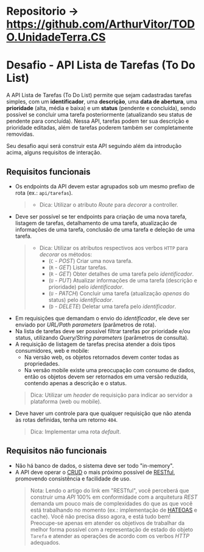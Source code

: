 # Repositorio -> https://github.com/ArthurVitor/TODO.UnidadeTerra.CS

# Desafio - API Lista de Tarefas (To Do List)

A API Lista de Tarefas (To Do List) permite que sejam cadastradas tarefas simples, com um **identificador**, uma **descrição**, uma **data de abertura**, uma **prioridade** (alta, média e baixa) e um **status** (pendente e concluída), sendo possível se concluir uma tarefa posteriormente (atualizando seu status de pendente para concluída). Nessa API, tarefas podem ter sua descrição e prioridade editadas, além de tarefas poderem também ser completamente removidas.

Seu desafio aqui será construir esta API seguindo além da introdução acima, alguns requisitos de interação.

## Requisitos funcionais

- Os endpoints da API devem estar agrupados sob um mesmo prefixo de rota (ex.: `api/tarefas`).
    > - Dica: Utilizar o atributo *Route* para *decorar* a controller.
- Deve ser possível se ter endpoints para criação de uma nova tarefa, listagem de tarefas, detalhamento de uma tarefa, atualização de informações de uma tarefa, conclusão de uma tarefa e deleção de uma tarefa.
    > - Dica: Utilizar os atributos respectivos aos verbos `HTTP` para *decorar* os métodos:
    >     - (`C` - *POST*) Criar uma nova tarefa.
    >     - (`R` - *GET*) Listar tarefas.
    >     - (`R` - *GET*) Obter detalhes de uma tarefa pelo *identificador*.
    >     - (`U` - *PUT*) Atualizar informações de uma tarefa (descrição e prioridade) pelo *identificador*.
    >     - (`U` - *PATCH*) Concluir uma tarefa (atualização *apenas* do status) pelo *identificador*.
    >     - (`D` - *DELETE*) Deletar uma tarefa pelo *identificador*.
- Em requisições que demandam o envio do *identificador*, ele deve ser enviado por *URL/Path parameters* (parâmetros de rota).
- Na lista de tarefas deve ser possível filtrar tarefas por prioridade e/ou status, utilizando *Query/String parameters* (parâmetros de consulta).
- A requisição de listagem de tarefas precisa atender a dois tipos consumidores, web e mobile:
    - Na versão web, os objetos retornados devem conter todas as propriedades.
    - Na versão mobile existe uma preocupação com consumo de dados, então os objetos devem ser retornados em uma versão reduzida, contendo apenas a descrição e o status.
    > Dica: Utilizar um *header* de requisição para indicar ao servidor a plataforma (web ou mobile).
- Deve haver um controle para que qualquer requisição que não atenda às rotas definidas, tenha um retorno `404`.
    > Dica: Implementar uma rota *default*.

## Requisitos não funcionais
- Não há banco de dados, o sistema deve ser todo "in-memory".
- A API deve operar o [CRUD](https://www.youtube.com/watch?v=8jcawcG2veY) o mais próximo possível de [RESTful](https://blog.geekhunter.com.br/sua-api-nao-e-restful-entenda-por-que/), promovendo consistência e facilidade de uso.
    > Nota: Lendo o artigo do link em "RESTful", você perceberá que construir uma *API* 100% em conformidade com a arquitetura *REST* demanda um pouco mais de complexidades do que as que você está trabalhando no momento (ex.: implementação de [HATEOAS](https://www.treinaweb.com.br/blog/o-que-e-hateoas) e cache). Você não precisa disso agora, e está tudo bem! Preocupe-se apenas em atender os objetivos de trabalhar da melhor forma possível com a representação de estado do objeto `Tarefa` e atender as operações de acordo com os verbos *HTTP* adequados.
